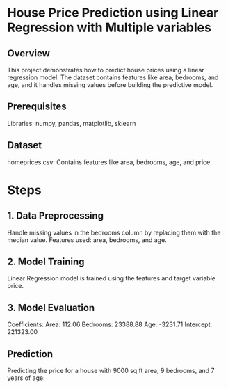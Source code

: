 # House Price Prediction using Linear Regression with Multiple variables
## Overview
This project demonstrates how to predict house prices using a linear regression model. The dataset contains features like area, bedrooms, and age, and it handles missing values before building the predictive model.

## Prerequisites
Libraries: numpy, pandas, matplotlib, sklearn
## Dataset
homeprices.csv: Contains features like area, bedrooms, age, and price.
# Steps
## 1. Data Preprocessing
Handle missing values in the bedrooms column by replacing them with the median value.
Features used: area, bedrooms, and age.
## 2. Model Training
Linear Regression model is trained using the features and target variable price.
## 3. Model Evaluation
Coefficients:
Area: 112.06
Bedrooms: 23388.88
Age: -3231.71
Intercept: 221323.00
## Prediction
Predicting the price for a house with 9000 sq ft area, 9 bedrooms, and 7 years of age:
